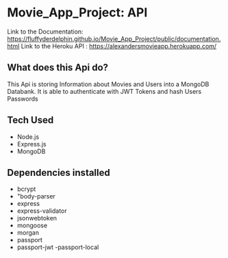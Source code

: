 # Movie_App_Project: API
 
Link to the Documentation:  https://fluffyderdelphin.github.io/Movie_App_Project/public/documentation.html
Link to the Heroku API : https://alexandersmovieapp.herokuapp.com/

## What does this Api do? 
This Api is storing Information about Movies and Users into a MongoDB Databank. 
It is able to authenticate with JWT Tokens and hash Users Passwords


## Tech Used 
- Node.js
- Express.js
- MongoDB

## Dependencies installed 

  - bcrypt 
  - "body-parser
  - express
  - express-validator
  - jsonwebtoken
  - mongoose
  - morgan
  - passport
  - passport-jwt
   -passport-local

